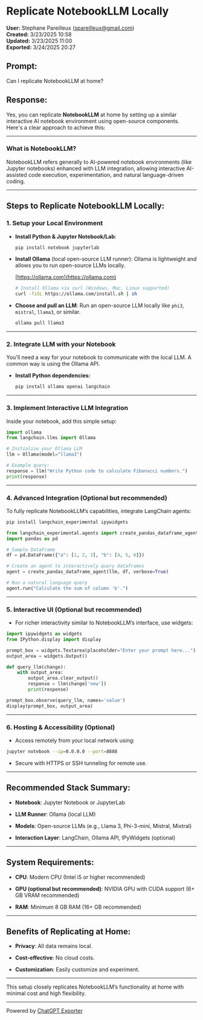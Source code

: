 # Replicate NotebookLLM Locally

**User:** Stephane Pareilleux (spareilleux@gmail.com)  
**Created:** 3/23/2025 10:58  
**Updated:** 3/23/2025 11:00  
**Exported:** 3/24/2025 20:27  

## Prompt:
Can I replicate NotebookLLM at home?

## Response:
Yes, you can replicate **NotebookLLM** at home by setting up a similar interactive AI notebook environment using open-source components. Here's a clear approach to achieve this:

* * *

### What is NotebookLLM?

NotebookLLM refers generally to AI-powered notebook environments (like Jupyter notebooks) enhanced with LLM integration, allowing interactive AI-assisted code execution, experimentation, and natural language-driven coding.

* * *

Steps to Replicate NotebookLLM Locally:
---------------------------------------

### **1\. Setup your Local Environment**

*   **Install Python & Jupyter Notebook/Lab**:
    
    ```bash
    pip install notebook jupyterlab
    ```
    
*   **Install Ollama** (local open-source LLM runner): Ollama is lightweight and allows you to run open-source LLMs locally.
    
    [https://ollama.com](https://ollama.com)
    
    ```bash
    # Install Ollama via curl (Windows, Mac, Linux supported)
    curl -fsSL https://ollama.com/install.sh | sh
    ```
    
*   **Choose and pull an LLM**: Run an open-source LLM locally like `phi3`, `mistral`, `llama3`, or similar.
    
    ```bash
    ollama pull llama3
    ```
    

* * *

### **2\. Integrate LLM with your Notebook**

You'll need a way for your notebook to communicate with the local LLM. A common way is using the Ollama API.

*   **Install Python dependencies:**
    
    ```bash
    pip install ollama openai langchain
    ```
    

* * *

### **3\. Implement Interactive LLM Integration**

Inside your notebook, add this simple setup:

```python
import ollama
from langchain.llms import Ollama

# Initialize your Ollama LLM
llm = Ollama(model="llama3")

# Example query:
response = llm("Write Python code to calculate Fibonacci numbers.")
print(response)
```

* * *

### **4\. Advanced Integration (Optional but recommended)**

To fully replicate NotebookLLM’s capabilities, integrate LangChain agents:

```bash
pip install langchain_experimental ipywidgets
```

```python
from langchain_experimental.agents import create_pandas_dataframe_agent
import pandas as pd

# Sample DataFrame
df = pd.DataFrame({"a": [1, 2, 3], "b": [4, 5, 6]})

# Create an agent to interactively query dataframes
agent = create_pandas_dataframe_agent(llm, df, verbose=True)

# Run a natural language query
agent.run("Calculate the sum of column 'b'.")
```

* * *

### **5\. Interactive UI (Optional but recommended)**

*   For richer interactivity similar to NotebookLLM’s interface, use widgets:
    

```python
import ipywidgets as widgets
from IPython.display import display

prompt_box = widgets.Textarea(placeholder="Enter your prompt here...")
output_area = widgets.Output()

def query_llm(change):
    with output_area:
        output_area.clear_output()
        response = llm(change['new'])
        print(response)

prompt_box.observe(query_llm, names='value')
display(prompt_box, output_area)
```

* * *

### **6\. Hosting & Accessibility (Optional)**

*   Access remotely from your local network using:
    

```bash
jupyter notebook --ip=0.0.0.0 --port=8888
```

*   Secure with HTTPS or SSH tunneling for remote use.
    

* * *

Recommended Stack Summary:
--------------------------

*   **Notebook**: Jupyter Notebook or JupyterLab
    
*   **LLM Runner**: Ollama (local LLM)
    
*   **Models**: Open-source LLMs (e.g., Llama 3, Phi-3-mini, Mistral, Mixtral)
    
*   **Interaction Layer**: LangChain, Ollama API, IPyWidgets (optional)
    

* * *

System Requirements:
--------------------

*   **CPU**: Modern CPU (Intel i5 or higher recommended)
    
*   **GPU (optional but recommended)**: NVIDIA GPU with CUDA support (6+ GB VRAM recommended)
    
*   **RAM**: Minimum 8 GB RAM (16+ GB recommended)
    

* * *

Benefits of Replicating at Home:
--------------------------------

*   **Privacy**: All data remains local.
    
*   **Cost-effective**: No cloud costs.
    
*   **Customization**: Easily customize and experiment.
    

* * *

This setup closely replicates NotebookLLM’s functionality at home with minimal cost and high flexibility.



---
Powered by [ChatGPT Exporter](https://www.chatgptexporter.com)
